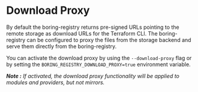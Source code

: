 # Download Proxy

By default the boring-registry returns pre-signed URLs pointing to the remote storage as download URLs for the Terraform CLI.
The boring-registry can be configured to proxy the files from the storage backend and serve them directly from the boring-registry.

You can activate the download proxy by using the `--download-proxy` flag or by setting the `BORING_REGISTRY_DOWNLOAD_PROXY=true` environment variable.

***Note :** If activated, the download proxy functionality will be applied to modules and providers, but not mirrors.*
